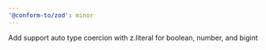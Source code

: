 ```yaml
---
'@conform-to/zod': minor
---
```


Add support auto type coercion with z.literal for boolean, number, and bigint

